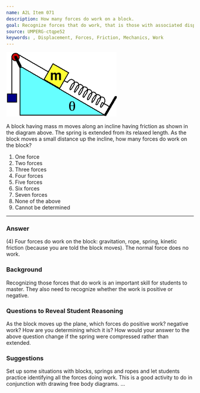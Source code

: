 ```yaml
---
name: A2L Item 071
description: How many forces do work on a block.
goal: Recognize forces that do work, that is those with associated displacement.
source: UMPERG-ctqpe52
keywords: , Displacement, Forces, Friction, Mechanics, Work
---
```


![Item071_fig1.gif](../images/Item071_fig1.gif)

A block having mass m moves along an incline having friction as shown in
the diagram above. The spring is extended from its relaxed length. As
the block moves a small distance up the incline, how many forces do work
on the block?

1. One force
2. Two forces
3. Three forces
4. Four forces
5. Five forces
6. Six forces
7. Seven forces
8. None of the above
9. Cannot be determined



<hr/>

### Answer

(4) Four forces do work on the block: gravitation, rope, spring, kinetic
friction (because you are told the block moves). The normal force does
no work.

### Background

Recognizing those forces that do work is an important skill for students
to master. They also need to recognize whether the work is positive or
negative.

### Questions to Reveal Student Reasoning

As the block moves up the plane, which forces do positive work? negative
work? How are you determining which it is? How would your answer to the
above question change if the spring were compressed rather than
extended.

### Suggestions

Set up some situations with blocks, springs and ropes and let students
practice identifying all the forces doing work. This is a good activity
to do in conjunction with drawing free body diagrams.
...
